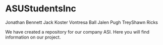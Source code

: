 # ASUStudentsInc
Jonathan Bennett
Jack Koster
Vontresa Ball
Jalen Pugh
TreyShawn Ricks

We have created a repository for our company ASI. Here you will find information on our project.
